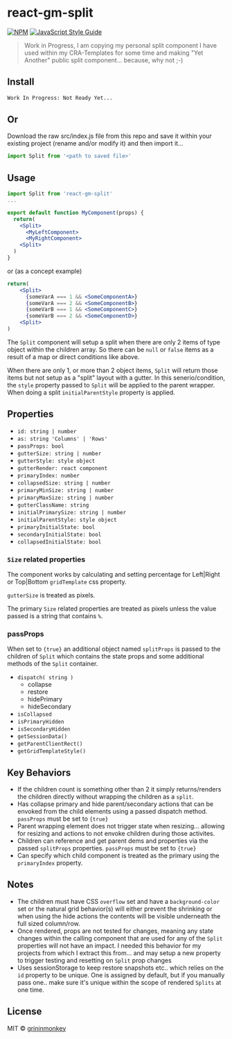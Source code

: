 # react-gm-split

[![NPM](https://img.shields.io/npm/v/react-gm-split.svg)](https://www.npmjs.com/package/react-gm-split) [![JavaScript Style Guide](https://img.shields.io/badge/code_style-standard-brightgreen.svg)](https://standardjs.com)

> Work in Progress, I am copying my personal split component I have used within my CRA-Templates for some time and making "Yet Another" public split component... because, why not ;-)

## Install

```bash
Work In Progress: Not Ready Yet...
```

## Or

Download the raw src/index.js file from this repo and save it within your existing project (rename and/or modify it) and then import it... 
```jsx
import Split from '<path to saved file>'
```

## Usage

```jsx
import Split from 'react-gm-split'
...

export default function MyComponent(props) {
  return(
    <Split>
      <MyLeftComponent>
      <MyRightComponent>
    <Split>
  )
}
```
or (as a concept example)

```jsx
return(
    <Split>
      {someVarA === 1 && <SomeComponentA>}
      {someVarA === 2 && <SomeComponentB>}
      {someVarB === 1 && <SomeComponentC>}
      {someVarB === 2 && <SomeComponentD>}
    <Split>
)
```
The `Split` component will setup a split when there are only 2 items of type object within the children array. So there can be `null` or `false` items as a result of a map or direct conditions like above.

When there are only 1, or more than 2 object items, `Split` will return those items but not setup as a "split" layout with a gutter. In this senerio/condition, the `style` property passed to `Split` will be applied to the parent wrapper. When doing a split `initialParentStyle` property is applied.

## Properties
- `id: string | number`
- `as: string 'Columns' | 'Rows'`
- `passProps: bool` 
- `gutterSize: string | number`
- `gutterStyle: style object`
- `gutterRender: react component`
- `primaryIndex: number`
- `collapsedSize: string | number`
- `primaryMinSize: string | number`
- `primaryMaxSize: string | number`
- `gutterClassName: string`
- `initialPrimarySize: string | number`
- `initialParentStyle: style object`
- `primaryInitialState: bool`
- `secondaryInitialState: bool`
- `collapsedInitialState: bool`

### `Size` related properties

The component works by calculating and setting percentage for Left|Right or Top|Bottom `gridTemplate`
css property.

`gutterSize` is treated as pixels.

The primary `Size` related properties are treated as pixels unless the value passed is a string that contains `%`.

### passProps

When set to `{true}` an additional object named `splitProps` is passed to the children of `Split` which contains the state props and some additional methods of the `Split` container. 

- `dispatch( string )`
  - collapse
  - restore
  - hidePrimary
  - hideSecondary
- `isCollapsed`
- `isPrimaryHidden`
- `isSecondaryHidden`
- `getSessionData()`
- `getParentClientRect()`
- `getGridTemplateStyle()`

## Key Behaviors

- If the children count is something other than 2 it simply returns/renders the children directly without wrapping the children as a `split`.
- Has collapse primary and hide parent/secondary actions that can be envoked from the child elements using a passed dispatch method. `passProps` must be set to `{true}`
- Parent wrapping element does not trigger state when resizing... allowing for resizing and actions to not envoke children during those activites.
- Children can reference and get parent dems and properties via the passed `splitProps` properties. `passProps` must be set to `{true}`
- Can specify which child component is treated as the primary using the `primaryIndex` property.

## Notes

- The children must have CSS `overflow` set and have a `background-color` set or the natural grid behavior(s) will either prevent the shrinking or when using the hide actions the contents will be visible underneath the full sized column/row.
- Once rendered, props are not tested for changes, meaning any state changes within the calling component that are used for any of the `Split` properties will not have an impact. I needed this behavior for my projects from which I extract this from... and may setup a new property to trigger testing and resetting on `Split` prop changes
- Uses sessionStorage to keep restore snapshots etc.. which relies on the `id` property to be unique. One is assigned by default, but if you manually pass one.. make sure it's unique within the scope of rendered `Splits` at one time.

## License

MIT © [grininmonkey](https://github.com/grininmonkey)
